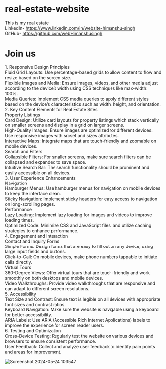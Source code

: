 # real-estate-website
This is my real estate<br>
LinkedIn- https://www.linkedin.com/in/website-himanshu-singh<br>
GitHub- https://github.com/webHimanshusingh <br>
<h1>Join us</h1>
1. Responsive Design Principles <br>
Fluid Grid Layouts: Use percentage-based grids to allow content to flow and resize based on the screen size.<br>
Flexible Images and Media: Ensure images, videos, and other media adjust according to the device’s width using CSS techniques like max-width: 100%.<br>
Media Queries: Implement CSS media queries to apply different styles based on the device’s characteristics such as width, height, and orientation.<br>
2. Key Content Elements for Real Estate Sites<br>
Property Listings<br>
Card Design: Utilize card layouts for property listings which stack vertically on smaller screens and display in a grid on larger screens.<br>
High-Quality Images: Ensure images are optimized for different devices. Use responsive images with srcset and sizes attributes.<br>
Interactive Maps: Integrate maps that are touch-friendly and zoomable on mobile devices.<br>
Search and Filters<br>
Collapsible Filters: For smaller screens, make sure search filters can be collapsed and expanded to save space.<br>
Intuitive Search Bar: The search functionality should be prominent and easily accessible on all devices.<br>
3. User Experience Enhancements<br>
Navigation<br>
Hamburger Menus: Use hamburger menus for navigation on mobile devices to keep the interface clean.<br>
Sticky Navigation: Implement sticky headers for easy access to navigation on long-scrolling pages.<br>
Performance<br>
Lazy Loading: Implement lazy loading for images and videos to improve loading times.<br>
Optimized Code: Minimize CSS and JavaScript files, and utilize caching strategies to enhance performance.<br>
4. Engagement and Interaction<br>
Contact and Inquiry Forms<br>
Simple Forms: Design forms that are easy to fill out on any device, using large input fields and buttons.<br>
Click-to-Call: On mobile devices, make phone numbers tappable to initiate calls directly.<br>
Virtual Tours<br>
360-Degree Views: Offer virtual tours that are touch-friendly and work smoothly on both desktops and mobile devices.<br>
Video Walkthroughs: Provide video walkthroughs that are responsive and can adapt to different screen resolutions.<br>
5. Accessibility<br>
Text Size and Contrast: Ensure text is legible on all devices with appropriate font sizes and contrast ratios.<br>
Keyboard Navigation: Make sure the website is navigable using a keyboard for better accessibility.<br>
ARIA Labels: Use ARIA (Accessible Rich Internet Applications) labels to improve the experience for screen reader users.<br>
6. Testing and Optimization<br>
Cross-Device Testing: Regularly test the website on various devices and browsers to ensure consistent performance.<br>
User Feedback: Collect and analyze user feedback to identify pain points and areas for improvement.<br>

![Screenshot 2024-05-24 103547](https://github.com/webHimanshusingh/real-estate-website/assets/170223793/0b13c16d-5542-4fe0-8611-03d51e112717)

